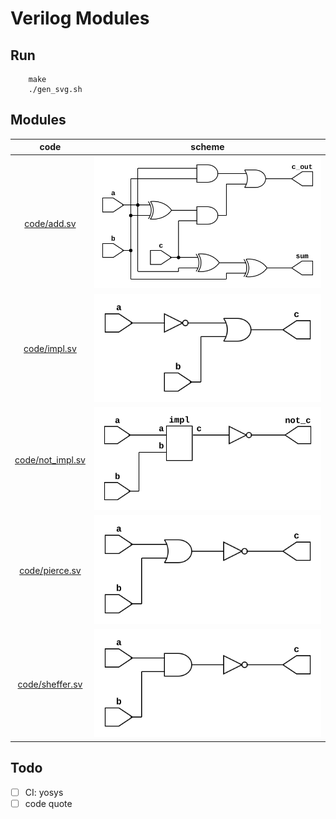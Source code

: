 
# Verilog Modules

## Run

```shell
    make
    ./gen_svg.sh
```

## Modules

| code                                 | scheme                        |
|:------------------------------------:|:-----------------------------:|
| [code/add.sv](code/add.sv)           | ![add](svg/add.svg)           |
| [code/impl.sv](code/impl.sv)         | ![impl](svg/impl.svg)         |
| [code/not_impl.sv](code/not_impl.sv) | ![not_impl](svg/not_impl.svg) |
| [code/pierce.sv](code/pierce.sv)     | ![pierce](svg/pierce.svg)     |
| [code/sheffer.sv](code/sheffer.sv)   | ![sheffer](svg/sheffer.svg)   |

## Todo

- [ ] CI: yosys
- [ ] code quote
